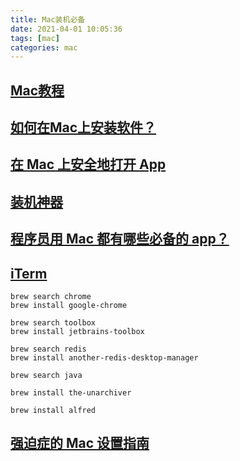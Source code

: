 ```yaml
---
title: Mac装机必备
date: 2021-04-01 10:05:36
tags: [mac]
categories: mac
---
```


## [Mac教程](https://search.bilibili.com/all?keyword=mac%E6%95%99%E7%A8%8B&from_source=nav_suggest_new)

## [如何在Mac上安装软件？](https://www.imymac.com/zh-CN/mac-uninstaller/how-to-install-software-on-mac.html)

## [在 Mac 上安全地打开 App](https://support.apple.com/zh-cn/HT202491)

## [装机神器](https://markdowner.net/article/144933455225282560)

## [程序员用 Mac 都有哪些必备的 app？](https://www.zhihu.com/question/20036899/answer/81771318)

## [iTerm](https://iterm2.com/downloads.html)

    brew search chrome
    brew install google-chrome

    brew search toolbox
    brew install jetbrains-toolbox

    brew search redis
    brew install another-redis-desktop-manager
    
    brew search java
    
    brew install the-unarchiver

    brew install alfred

## [强迫症的 Mac 设置指南](https://github.com/macdao/ocds-guide-to-setting-up-mac)


    

